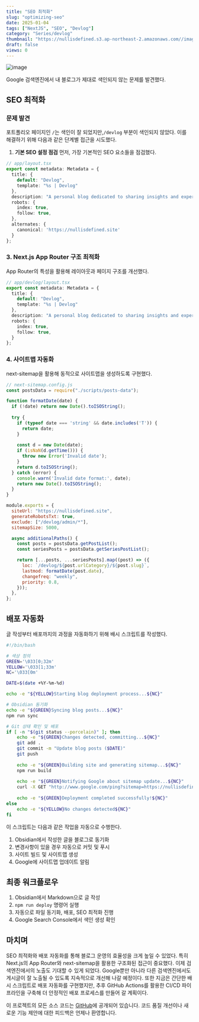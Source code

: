```yaml
---
title: "SEO 최적화"
slug: "optimizing-seo"
date: 2025-01-04
tags: ["NextJS", "SEO", "Devlog"]
category: "Series/devlog"
thumbnail: "https://nullisdefined.s3.ap-northeast-2.amazonaws.com//images/86e097f8a63c767c7b899c570e74c017.png"
draft: false
views: 0
---
```

![image](https://nullisdefined.s3.ap-northeast-2.amazonaws.com//images/86e097f8a63c767c7b899c570e74c017.png)

Google 검색엔진에서 내 블로그가 제대로 색인되지 않는 문제를 발견했다.

## SEO 최적화

### 문제 발견
포트폴리오 페이지인 `/`는 색인이 잘 되었지만,`/devlog` 부분이 색인되지 않았다. 이를 해결하기 위해 다음과 같은 단계별 접근을 시도했다.

1. **기본 SEO 설정 점검**
먼저, 가장 기본적인 SEO 요소들을 점검했다.

```typescript
// app/layout.tsx
export const metadata: Metadata = {
  title: {
    default: "Devlog",
    template: "%s | Devlog"
  },
  description: "A personal blog dedicated to sharing insights and experiences in software development.",
  robots: {
    index: true,
    follow: true,
  },
  alternates: {
    canonical: 'https://nullisdefined.site'
  }
};
```

### 3. Next.js App Router 구조 최적화
App Router의 특성을 활용해 레이아웃과 페이지 구조를 개선했다.

```ts
// app/devlog/layout.tsx
export const metadata: Metadata = {
  title: {
    default: "Devlog",
    template: "%s | Devlog"
  },
  description: "A personal blog dedicated to sharing insights and experiences in software development.",
  robots: {
    index: true,
    follow: true,
  }
};
```

### 4. 사이트맵 자동화
next-sitemap을 활용해 동적으로 사이트맵을 생성하도록 구현했다.

```js
// next-sitemap.config.js
const postsData = require("./scripts/posts-data");

function formatDate(date) {
  if (!date) return new Date().toISOString();
  
  try {
    if (typeof date === 'string' && date.includes('T')) {
      return date;
    }
    
    const d = new Date(date);
    if (isNaN(d.getTime())) {
      throw new Error('Invalid date');
    }
    return d.toISOString();
  } catch (error) {
    console.warn('Invalid date format:', date);
    return new Date().toISOString();
  }
}

module.exports = {
  siteUrl: "https://nullisdefined.site",
  generateRobotsTxt: true,
  exclude: ["/devlog/admin/*"],
  sitemapSize: 5000,

  async additionalPaths() {
    const posts = postsData.getPostList();
    const seriesPosts = postsData.getSeriesPostList();

    return [...posts, ...seriesPosts].map((post) => ({
      loc: `/devlog/${post.urlCategory}/${post.slug}`,
      lastmod: formatDate(post.date),
      changefreq: "weekly",
      priority: 0.8,
    }));
  },
};
```

## 배포 자동화
글 작성부터 배포까지의 과정을 자동화하기 위해 배시 스크립트를 작성했다.

```bash
#!/bin/bash

# 색상 정의
GREEN='\033[0;32m'
YELLOW='\033[1;33m'
NC='\033[0m'

DATE=$(date +%Y-%m-%d)

echo -e "${YELLOW}Starting blog deployment process...${NC}"

# Obsidian 동기화
echo -e "${GREEN}Syncing blog posts...${NC}"
npm run sync

# Git 상태 확인 및 배포
if [ -n "$(git status --porcelain)" ]; then
    echo -e "${GREEN}Changes detected, committing...${NC}"
    git add .
    git commit -m "Update blog posts ($DATE)"
    git push
    
    echo -e "${GREEN}Building site and generating sitemap...${NC}"
    npm run build
    
    echo -e "${GREEN}Notifying Google about sitemap update...${NC}"
    curl -X GET "http://www.google.com/ping?sitemap=https://nullisdefined.site/sitemap.xml"
    
    echo -e "${GREEN}Deployment completed successfully!${NC}"
else
    echo -e "${YELLOW}No changes detected${NC}"
fi
```

이 스크립트는 다음과 같은 작업을 자동으로 수행한다.

1. Obsidian에서 작성한 글을 블로그로 동기화
2. 변경사항이 있을 경우 자동으로 커밋 및 푸시
3. 사이트 빌드 및 사이트맵 생성
4. Google에 사이트맵 업데이트 알림

## 최종 워크플로우
1. Obsidian에서 Markdown으로 글 작성
2. `npm run deploy` 명령어 실행
3. 자동으로 파일 동기화, 배포, SEO 최적화 진행
4. Google Search Console에서 색인 생성 확인

## 마치며

SEO 최적화와 배포 자동화를 통해 블로그 운영의 효율성을 크게 높일 수 있었다. 특히 Next.js의 App Router와 next-sitemap을 활용한 구조화된 접근이 중요했다. 이제 검색엔진에서의 노출도 기대할 수 있게 되었다. Google뿐만 아니라 다른 검색엔진에서도 게시글이 잘 노출될 수 있도록 지속적으로 개선해 나갈 예정이다. 또한 지금은 간단한 배시 스크립트로 배포 자동화를 구현했지만, 추후 GitHub Actions를 활용한 CI/CD 파이프라인을 구축해 더 안정적인 배포 프로세스를 만들어 갈 계획이다.

이 프로젝트의 모든 소스 코드는 [GitHub](https://github.com/nullisdefined/mydevlog)에 공개되어 있습니다. 코드 품질 개선이나 새로운 기능 제안에 대한 피드백은 언제나 환영합니다.